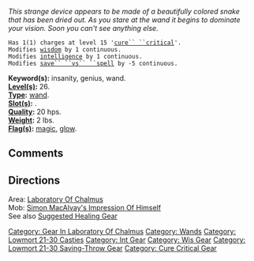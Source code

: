 *This strange device appears to be made of a beautifully colored
snake*  
*that has been dried out. As you stare at the wand it begins to
dominate*  
*your vision. Soon you can't see anything else.*  

`Has 1(1) charges at level 15 '`[`cure`` ``critical`](Cure_Critical.md "wikilink")`'.`  
`Modifies `[`wisdom`](Wisdom.md "wikilink")` by 1 continuous.`  
`Modifies `[`intelligence`](Intelligence.md "wikilink")` by 1 continuous.`  
`Modifies `[`save`` ``vs`` ``spell`](Saving_Throw.md "wikilink")` by -5 continuous.`

**Keyword(s):** insanity, genius, wand.  
**[Level(s)](Object_Level.md "wikilink"):** 26.  
**[Type](:Category:_Object_Types.md "wikilink"):**
[wand](:Category:_Wands.md "wikilink").  
**[Slot(s)](Object_Slots.md "wikilink"):** <held>.  
**[Quality](Object_Quality.md "wikilink"):** 20 hps.  
**[Weight](Object_Weight.md "wikilink"):** 2 lbs.  
**[Flag(s)](:Category:_Object_Flags.md "wikilink"):**
[magic](Magic_Flag.md "wikilink"), [glow](Glow_Flag.md "wikilink").  

## Comments

## Directions

Area: [Laboratory Of
Chalmus](:Category:Laboratory_Of_Chalmus.md "wikilink")  
Mob: [Simon MacAlvay's Impression Of
Himself](Simon_MacAlvay's_Impression_Of_Himself "wikilink")  
See also [Suggested Healing
Gear](Suggested_Spellcasting_Gear#Suggested_Healing_Gear.md "wikilink")

[Category: Gear In Laboratory Of
Chalmus](Category:_Gear_In_Laboratory_Of_Chalmus "wikilink") [Category:
Wands](Category:_Wands "wikilink") [Category: Lowmort 21-30
Casties](Category:_Lowmort_21-30_Casties "wikilink") [Category: Int
Gear](Category:_Int_Gear "wikilink") [Category: Wis
Gear](Category:_Wis_Gear "wikilink") [Category: Lowmort 21-30
Saving-Throw Gear](Category:_Lowmort_21-30_Saving-Throw_Gear "wikilink")
[Category: Cure Critical Gear](Category:_Cure_Critical_Gear "wikilink")
